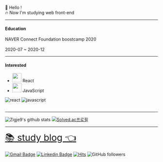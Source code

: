 👋 Hello !
<br/>
🔥 Now I'm studying web front-end

---
#### Education
NAVER Connect Foundation boostcamp 2020
<br/>
<br/>
2020-07 ~ 2020-12

---
#### Interested 
- <img src="https://i.imgur.com/dXxLDXd.png" width="30px" height="30px"> React 
- <img src="https://i.imgur.com/ONpHudP.png" width="30px" height="30px"> JavaScript 

![react](https://img.shields.io/badge/react-white?logo=react)
![javascript](https://img.shields.io/badge/javascript-yellow?logo=javascript)
<br/>
<br/>

---

<div>
  
![Zigje9's github stats](https://github-readme-stats.vercel.app/api?username=Zigje9&show_icons=true&theme=cobalt)
[![Solved.ac프로필](http://mazassumnida.wtf/api/v2/generate_badge?boj=pjk3015)](https://solved.ac/pjk3015)

</div>

---

<a href="https://velog.io/@zigje9" style="font-size: 30px">📚 study blog 👈</a>
<br/>
<br/>
[![Gmail Badge](https://img.shields.io/badge/Gmail-d14836?style=flat-square&logo=Gmail&logoColor=white&link=mailto:pjkwprn@gmail.com)](mailto:pjkwprn@gmail.com)
[![Linkedin Badge](https://img.shields.io/badge/-LinkedIn-blue?style=flat-square&logo=Linkedin&logoColor=white&link=https://www.linkedin.com/in/jekoo-park-316a781b4/)](https://www.linkedin.com/in/jekoo-park-316a781b4/)
[![Hits](https://hits.seeyoufarm.com/api/count/incr/badge.svg?url=https%3A%2F%2Fgithub.com%2Fzzsza)](https://hits.seeyoufarm.com) 
![GitHub followers](https://img.shields.io/github/followers/zigje9?style=social)
